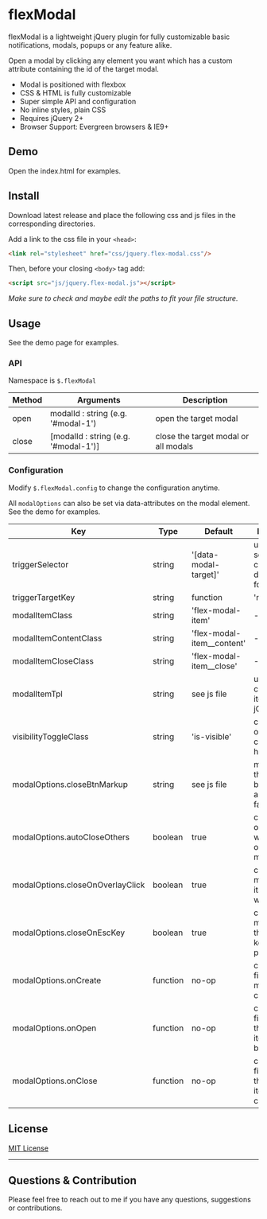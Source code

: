 # flexModal
flexModal is a lightweight jQuery plugin for fully customizable basic notifications, modals, popups or any feature alike.

Open a modal by clicking any element you want which has a custom attribute containing the id of the target modal.

- Modal is positioned with flexbox
- CSS & HTML is fully customizable
- Super simple API and configuration
- No inline styles, plain CSS
- Requires jQuery 2+
- Browser Support: Evergreen browsers & IE9+

## Demo

Open the index.html for examples.

## Install

Download latest release and place the following css and js files in the corresponding directories.

Add a link to the css file in your `<head>`:
```html
<link rel="stylesheet" href="css/jquery.flex-modal.css"/>
```

Then, before your closing ```<body>``` tag add:
```html
<script src="js/jquery.flex-modal.js"></script>
```

*Make sure to check and maybe edit the paths to fit your file structure.*

## Usage

See the demo page for examples.

### API

Namespace is `$.flexModal`

Method | Arguments | Description
------ | -------- | -----------
open | modalId : string (e.g. '#modal-1') | open the target modal
close | [modalId : string (e.g. '#modal-1')] | close the target modal or all modals

### Configuration

Modify `$.flexModal.config` to change the configuration anytime.

All `modalOptions` can also be set via data-attributes on the modal element.
See the demo for examples.

Key | Type | Default | Description
------ | ---- | ------- | -----------
triggerSelector | string | '[data-modal-target]' | used as filter selector in click event delegation for body
triggerTargetKey | string|function | 'modalTarget' | data object key containing modal id on trigger element. Or use function (context is trigger element and param is event object)
modalItemClass | string | 'flex-modal-item' | -
modalItemContentClass | string | 'flex-modal-item__content' | -
modalItemCloseClass | string | 'flex-modal-item__close' | -
modalItemTpl | string | see js file | used to create modal items with jQuery
visibilityToggleClass | string | 'is-visible' | css class for open and close handling
modalOptions.closeBtnMarkup | string | see js file | markup of the close button to be appended, false if not
modalOptions.autoCloseOthers | boolean | true | close other open modals when opening this modal
modalOptions.closeOnOverlayClick | boolean | true | close this modal when its overlay was clicked
modalOptions.closeOnEscKey | boolean | true | close this modal when the escape key was pressed
modalOptions.onCreate | function | no-op | callback, fires after modal item creation
modalOptions.onOpen | function | no-op | callback, fires when the modal item has been opened
modalOptions.onClose | function | no-op | callback, fires when the modal item is being closed 

## License

[MIT License](https://github.com/floriancapelle/jquery-flex-modal/blob/master/LICENSE)

------------------

## Questions & Contribution
Please feel free to reach out to me if you have any questions, suggestions or contributions.
